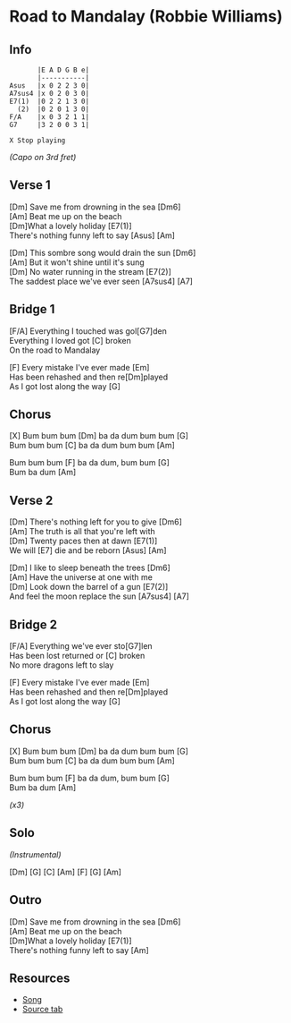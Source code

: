 # Road to Mandalay (Robbie Williams)

## Info

```
       |E A D G B e|
       |-----------|
Asus   |x 0 2 2 3 0|
A7sus4 |x 0 2 0 3 0|
E7(1)  |0 2 2 1 3 0|
  (2)  |0 2 0 1 3 0|
F/A    |x 0 3 2 1 1|
G7     |3 2 0 0 3 1|

X Stop playing
```

_(Capo on 3rd fret)_

## Verse 1

[Dm] Save me from drowning in the sea [Dm6]  
[Am] Beat me up on the beach  
[Dm]What a lovely holiday [E7(1)]  
There's nothing funny left to say [Asus] [Am]

[Dm] This sombre song would drain the sun [Dm6]  
[Am] But it won't shine until it's sung  
[Dm] No water running in the stream [E7(2)]  
The saddest place we've ever seen [A7sus4] [A7]

## Bridge 1

[F/A] Everything I touched was gol[G7]den  
Everything I loved got [C] broken  
On the road to Mandalay

[F] Every mistake I've ever made [Em]  
Has been rehashed and then re[Dm]played  
As I got lost along the way [G]

## Chorus

[X] Bum bum bum [Dm] ba da dum bum bum [G]  
Bum bum bum [C] ba da dum bum bum [Am]

Bum bum bum [F] ba da dum, bum bum [G]  
Bum ba dum [Am]

## Verse 2

[Dm] There's nothing left for you to give [Dm6]  
[Am] The truth is all that you're left with  
[Dm] Twenty paces then at dawn [E7(1)]  
We will [E7] die and be reborn [Asus] [Am]

[Dm] I like to sleep beneath the trees [Dm6]  
[Am] Have the universe at one with me  
[Dm] Look down the barrel of a gun [E7(2)]  
And feel the moon replace the sun [A7sus4] [A7]

## Bridge 2

[F/A] Everything we've ever sto[G7]len  
Has been lost returned or [C] broken  
No more dragons left to slay

[F] Every mistake I've ever made [Em]  
Has been rehashed and then re[Dm]played  
As I got lost along the way [G]

## Chorus

[X] Bum bum bum [Dm] ba da dum bum bum [G]  
Bum bum bum [C] ba da dum bum bum [Am]

Bum bum bum [F] ba da dum, bum bum [G]  
Bum ba dum [Am]

_(x3)_

## Solo

_(Instrumental)_

[Dm] [G] [C] [Am] [F] [G] [Am]

## Outro

[Dm] Save me from drowning in the sea [Dm6]  
[Am] Beat me up on the beach  
[Dm]What a lovely holiday [E7(1)]  
There's nothing funny left to say [Am]

## Resources

- [Song](https://www.youtube.com/watch?v=KohurXfPb7s)
- [Source tab](https://tabs.ultimate-guitar.com/tab/robbie-williams/the-road-to-mandalay-chords-303)
